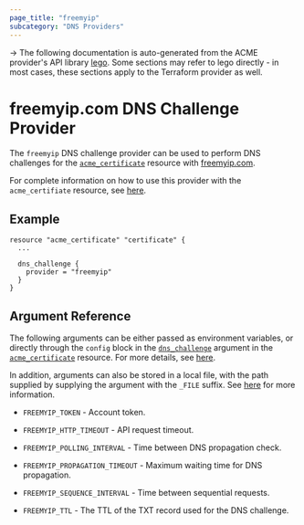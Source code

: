```yaml
---
page_title: "freemyip"
subcategory: "DNS Providers"
---
```


-> The following documentation is auto-generated from the ACME
provider's API library [lego](https://go-acme.github.io/lego/).  Some
sections may refer to lego directly - in most cases, these sections
apply to the Terraform provider as well.

# freemyip.com DNS Challenge Provider

The `freemyip` DNS challenge provider can be used to perform DNS challenges for
the [`acme_certificate`][resource-acme-certificate] resource with
[freemyip.com](https://freemyip.com/).

[resource-acme-certificate]: ../resources/certificate.md

For complete information on how to use this provider with the `acme_certifiate`
resource, see [here][resource-acme-certificate-dns-challenges].

[resource-acme-certificate-dns-challenges]: ../resources/certificate.md#using-dns-challenges

## Example

```hcl
resource "acme_certificate" "certificate" {
  ...

  dns_challenge {
    provider = "freemyip"
  }
}
```
## Argument Reference

The following arguments can be either passed as environment variables, or
directly through the `config` block in the
[`dns_challenge`][resource-acme-certificate-dns-challenge-arg] argument in the
[`acme_certificate`][resource-acme-certificate] resource. For more details, see
[here][resource-acme-certificate-dns-challenges].

[resource-acme-certificate-dns-challenge-arg]: ../resources/certificate.md#dns_challenge

In addition, arguments can also be stored in a local file, with the path
supplied by supplying the argument with the `_FILE` suffix. See
[here][acme-certificate-file-arg-example] for more information.

[acme-certificate-file-arg-example]: ../resources/certificate.md#using-variable-files-for-provider-arguments

* `FREEMYIP_TOKEN` - Account token.

* `FREEMYIP_HTTP_TIMEOUT` - API request timeout.
* `FREEMYIP_POLLING_INTERVAL` - Time between DNS propagation check.
* `FREEMYIP_PROPAGATION_TIMEOUT` - Maximum waiting time for DNS propagation.
* `FREEMYIP_SEQUENCE_INTERVAL` - Time between sequential requests.
* `FREEMYIP_TTL` - The TTL of the TXT record used for the DNS challenge.


